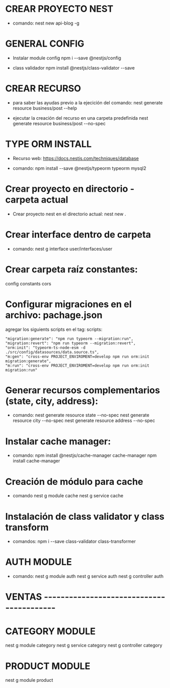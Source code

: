 # CREAR PROYECTO NEST
- comando:
nest new api-blog -g

# GENERAL CONFIG
- Instalar module config
npm i --save @nestjs/config

- class validador
npm install @nestjs/class-validator --save

# CREAR RECURSO
- para saber las ayudas previo a la ejecición del comando:
 nest generate resource business/post --help

- ejecutar la creación del recurso en una carpeta predefinida
 nest generate resource business/post --no-spec

# TYPE ORM INSTALL
- Recurso web:
https://docs.nestjs.com/techniques/database

- comando:
npm install --save @nestjs/typeorm typeorm mysql2

# Crear proyecto en directorio - carpeta actual
- Crear proyecto nest en el directorio actual:
nest new .


# Crear interface dentro de carpeta
- comando:
nest g interface user/interfaces/user


# Crear carpeta raíz constantes:
config
    constants
        cors


# Configurar migraciones en el archivo: pachage.json

agregar los siguients scripts en el tag: scripts:

    "migration:generate": "npm run typeorm --migration:run",
    "migration:revert": "npm run typeorm --migration:revert",
    "orm:init": "typeorm-ts-node-esm -d ./src/config/datasources/data.source.ts",
    "m:gen": "cross-env PROJECT_ENVIROMENT=develop npm run orm:init migration:generate",
    "m:run": "cross-env PROJECT_ENVIROMENT=develop npm run orm:init migration:run"


# Generar recursos complementarios (state, city, address):
- comando:
nest generate resource state --no-spec
nest generate resource city --no-spec
nest generate resource address --no-spec


# Instalar cache manager:
- comando:
npm install @nestjs/cache-manager cache-manager
npm install cache-manager

# Creación de módulo para cache
- comando
nest g module cache
nest g service cache

# Instalación de class validator y class transform
- comandos:
npm i --save class-validator class-transformer

# AUTH MODULE
- comando:
nest g module auth
nest g service auth
nest g controller auth

# VENTAS -----------------------------------------

# CATEGORY MODULE
nest g module category
nest g service category
nest g controller category

# PRODUCT MODULE
nest g module product